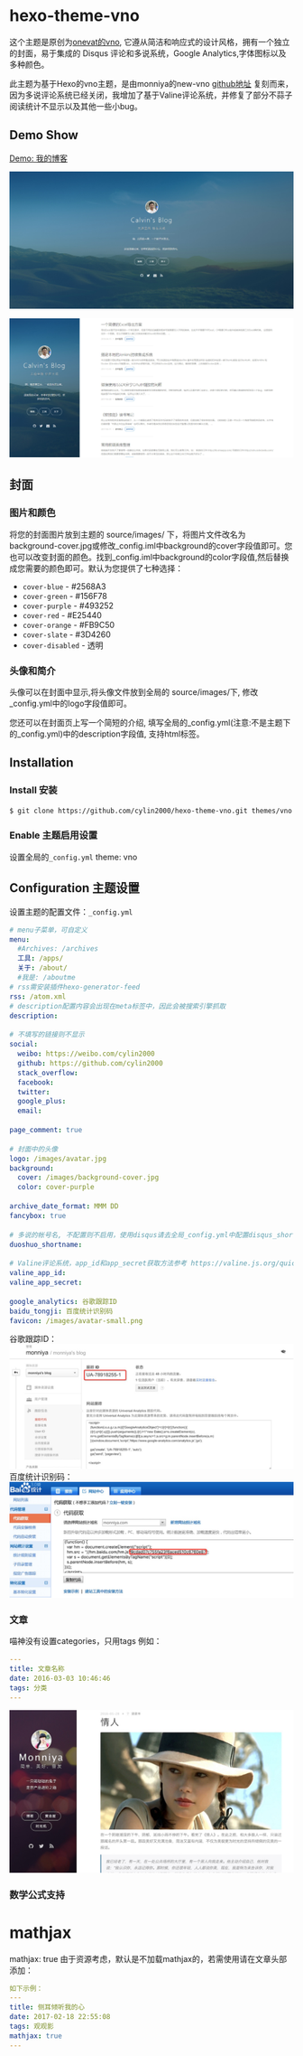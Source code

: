 hexo-theme-vno
========

这个主题是原创为[onevat的vno](https://github.com/onevcat/vno), 它遵从简洁和响应式的设计风格，拥有一个独立的封面，易于集成的 Disqus 评论和多说系统，Google Analytics,字体图标以及多种颜色。

此主题为基于Hexo的vno主题，是由monniya的new-vno [github地址](https://github.com/monniya/hexo-theme-new-vno.git) 复刻而来，因为多说评论系统已经关闭，我增加了基于Valine评论系统，并修复了部分不蒜子阅读统计不显示以及其他一些小bug。

## Demo Show

[Demo: 我的博客](https://caiyunlin.com)

![主页封面](source/images/show/home.jpg)

![文章列表](source/images/show/list.jpg)

## 封面

### 图片和颜色

将您的封面图片放到主题的 source/images/ 下，将图片文件改名为background-cover.jpg或修改_config.iml中background的cover字段值即可。您也可以改变封面的颜色。找到_config.iml中background的color字段值,然后替换成您需要的颜色即可。默认为您提供了七种选择：

* `cover-blue` - #2568A3
* `cover-green` - #156F78
* `cover-purple` - #493252
* `cover-red` - #E25440
* `cover-orange` - #FB9C50
* `cover-slate` - #3D4260
* `cover-disabled` - 透明

### 头像和简介

头像可以在封面中显示,将头像文件放到全局的 source/images/下, 修改_config.yml中的logo字段值即可。

您还可以在封面页上写一个简短的介绍, 填写全局的_config.yml(注意:不是主题下的_config.yml)中的description字段值, 支持html标签。


## Installation

### Install 安装

``` bash  
$ git clone https://github.com/cylin2000/hexo-theme-vno.git themes/vno
```

### Enable 主题启用设置

设置全局的<code>_config.yml</code>
theme: vno

## Configuration 主题设置
设置主题的配置文件：<code>_config.yml</code>

```yml
# menu子菜单，可自定义
menu:
  #Archives: /archives
  工具: /apps/
  关于: /about/
  #我是: /aboutme
# rss需安装插件hexo-generator-feed
rss: /atom.xml
# description配置内容会出现在meta标签中，因此会被搜索引擎抓取
description: 

# 不填写的链接则不显示
social:
  weibo: https://weibo.com/cylin2000
  github: https://github.com/cylin2000
  stack_overflow: 
  facebook: 
  twitter: 
  google_plus: 
  email:

page_comment: true

# 封面中的头像
logo: /images/avatar.jpg
background:
  cover: /images/background-cover.jpg
  color: cover-purple

archive_date_format: MMM DD
fancybox: true

# 多说的帐号名, 不配置则不启用，使用disqus请去全局_config.yml中配置disqus_shortname
duoshuo_shortname: 

# Valine评论系统，app_id和app_secret获取方法参考 https://valine.js.org/quickstart.html
valine_app_id: 
valine_app_secret: 

google_analytics: 谷歌跟踪ID
baidu_tongji: 百度统计识别码
favicon: /images/avatar-small.png
```
谷歌跟踪ID：
![谷歌统计](source/images/show/google-analytics.jpeg)
百度统计识别码：
![百度统计](source/images/show/baidu_tongji.jpeg)

### 文章

喵神没有设置categories，只用tags
例如：
```yml
---
title: 文章名称
date: 2016-03-03 10:46:46
tags: 分类
---
```
![百度统计](source/images/show/article.jpeg)

### 数学公式支持

# mathjax
mathjax: true
由于资源考虑，默认是不加载mathjax的，若需使用请在文章头部添加：
```yml
如下示例：
---
title: 侧耳倾听我的心
date: 2017-02-18 22:55:08
tags: 观观影
mathjax: true
---
```